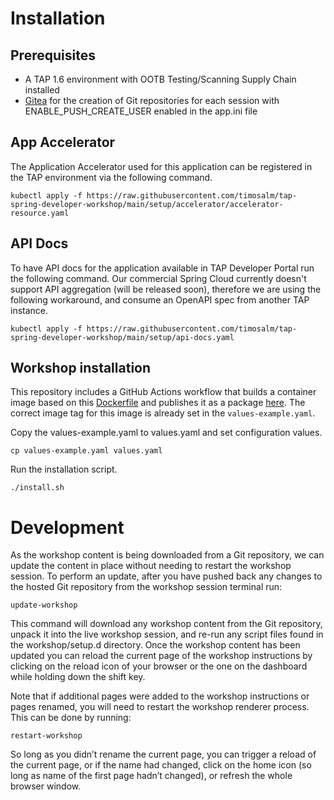 # Installation

## Prerequisites

- A TAP 1.6 environment with OOTB Testing/Scanning Supply Chain installed
- [Gitea](https://gitea.io) for the creation of Git repositories for each session with ENABLE_PUSH_CREATE_USER enabled in the app.ini file
 
## App Accelerator
The Application Accelerator used for this application can be registered in the TAP environment via the following command.
```
kubectl apply -f https://raw.githubusercontent.com/timosalm/tap-spring-developer-workshop/main/setup/accelerator/accelerator-resource.yaml
```

## API Docs

To have API docs for the application available in TAP Developer Portal run the following command. Our commercial Spring Cloud currently doesn't support API aggregation (will be released soon), therefore we are using the following workaround, and consume an OpenAPI spec from another TAP instance.
```
kubectl apply -f https://raw.githubusercontent.com/timosalm/tap-spring-developer-workshop/main/setup/api-docs.yaml
```
## Workshop installation
This repository includes a GitHub Actions workflow that builds a container image based on this [Dockerfile](Dockerfile) and publishes it as a package [here](https://github.com/timosalm/tap-spring-developer-workshop/pkgs/container/tap-spring-developer-workshop).
The correct image tag for this image is already set in the `values-example.yaml`.

Copy the values-example.yaml to values.yaml and set configuration values.
```
cp values-example.yaml values.yaml
```
Run the installation script.
```
./install.sh
```

# Development

As the workshop content is being downloaded from a Git repository, we can update the content in place without needing to restart the workshop session. To perform an update, after you have pushed back any changes to the hosted Git repository from the workshop session terminal run:
```
update-workshop
```
This command will download any workshop content from the Git repository, unpack it into the live workshop session, and re-run any script files found in the workshop/setup.d directory.
Once the workshop content has been updated you can reload the current page of the workshop instructions by clicking on the reload icon of your browser or the one on the dashboard while holding down the shift key.

Note that if additional pages were added to the workshop instructions or pages renamed, you will need to restart the workshop renderer process. This can be done by running:
```
restart-workshop
```
So long as you didn’t rename the current page, you can trigger a reload of the current page, or if the name had changed, click on the home icon (so long as name of the first page hadn’t changed), or refresh the whole browser window.
